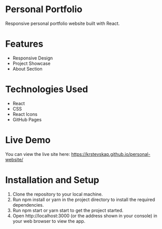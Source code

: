 # Personal Portfolio

Responsive personal portfolio website built with React.

# Features

- Responsive Design
- Project Showcase
- About Section

# Technologies Used

- React
- CSS
- React Icons
- GitHub Pages

# Live Demo

You can view the live site here: https://krstevskap.github.io/personal-website/

# Installation and Setup

1. Clone the repository to your local machine.
2. Run npm install or yarn in the project directory to install the required dependencies.
3. Run npm start or yarn start to get the project started.
4. Open http://localhost:3000 (or the address shown in your console) in your web browser to view the app.
